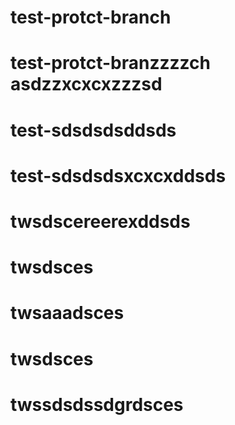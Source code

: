 # test-protct-branch
# test-protct-branzzzzch asdzzxcxcxzzzsd
# test-sdsdsdsddsds
# test-sdsdsdsxcxcxddsds
# twsdscereerexddsds
# twsdsces
# twsaaadsces
# twsdsces
# twssdsdssdgrdsces
